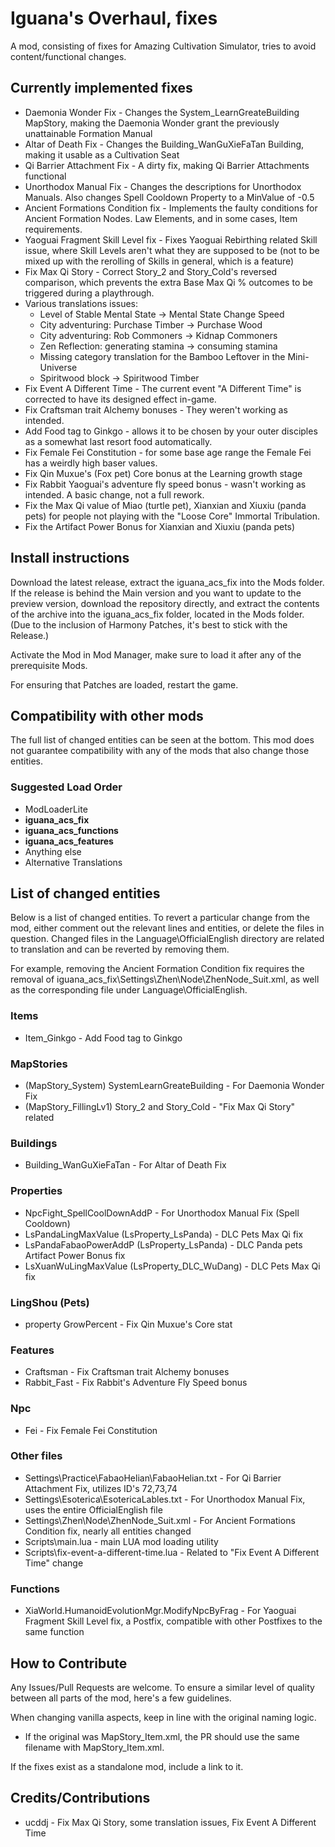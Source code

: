 # Iguana's Overhaul, fixes
A mod, consisting of fixes for Amazing Cultivation Simulator, tries to avoid content/functional changes.

## Currently implemented fixes

* Daemonia Wonder Fix - Changes the System_LearnGreateBuilding MapStory, making the Daemonia Wonder grant the previously unattainable Formation Manual
* Altar of Death Fix - Changes the Building_WanGuXieFaTan Building, making it usable as a Cultivation Seat
* Qi Barrier Attachment Fix - A dirty fix, making Qi Barrier Attachments functional
* Unorthodox Manual Fix - Changes the descriptions for Unorthodox Manuals. Also changes Spell Cooldown Property to a MinValue of -0.5
* Ancient Formations Condition fix - Implements the faulty conditions for Ancient Formation Nodes. Law Elements, and in some cases, Item requirements.
* Yaoguai Fragment Skill Level fix - Fixes Yaoguai Rebirthing related Skill issue, where Skill Levels aren't what they are supposed to be (not to be mixed up with the rerolling of Skills in general, which is a feature)
* Fix Max Qi Story - Correct Story_2 and Story_Cold's reversed comparison, which prevents the extra Base Max Qi % outcomes to be triggered during a playthrough.
* Various translations issues:
    * Level of Stable Mental State -> Mental State Change Speed
    * City adventuring: Purchase Timber -> Purchase Wood
    * City adventuring: Rob Commoners -> Kidnap Commoners
    * Zen Reflection: generating stamina -> consuming stamina
    * Missing category translation for the Bamboo Leftover in the Mini-Universe
    * Spiritwood block -> Spiritwood Timber
* Fix Event A Different Time - The current event "A Different Time" is corrected to have its designed effect in-game.
* Fix Craftsman trait Alchemy bonuses - They weren't working as intended.
* Add Food tag to Ginkgo - allows it to be chosen by your outer disciples as a somewhat last resort food automatically.
* Fix Female Fei Constitution - for some base age range the Female Fei has a weirdly high baser values.
* Fix Qin Muxue's (Fox pet) Core bonus at the Learning growth stage
* Fix Rabbit Yaoguai's adventure fly speed bonus - wasn't working as intended. A basic change, not a full rework.
* Fix the Max Qi value of Miao (turtle pet), Xianxian and Xiuxiu (panda pets) for people not playing with the "Loose Core" Immortal Tribulation.
* Fix the Artifact Power Bonus for  Xianxian and Xiuxiu (panda pets)

## Install instructions

Download the latest release, extract the iguana_acs_fix into the Mods folder. If the release is behind the Main version and you want to update to the preview version, download the repository directly, and extract the contents of the archive into the iguana_acs_fix folder, located in the Mods folder.
(Due to the inclusion of Harmony Patches, it's best to stick with the Release.)

Activate the Mod in Mod Manager, make sure to load it after any of the prerequisite Mods.

For ensuring that Patches are loaded, restart the game.

## Compatibility with other mods

The full list of changed entities can be seen at the bottom. This mod does not guarantee compatibility with any of the mods that also change those entities.

### Suggested Load Order

* ModLoaderLite
* **iguana_acs_fix**
* **iguana_acs_functions**
* **iguana_acs_features**
* Anything else
* Alternative Translations

## List of changed entities

Below is a list of changed entities. To revert a particular change from the mod, either comment out the relevant lines and entities, or delete the files in question. Changed files in the Language\OfficialEnglish directory are related to translation and can be reverted by removing them.

For example, removing the Ancient Formation Condition fix requires the removal of iguana_acs_fix\Settings\Zhen\Node\ZhenNode_Suit.xml, as well as the corresponding file under Language\OfficialEnglish.

### Items

* Item_Ginkgo - Add Food tag to Ginkgo

### MapStories

* (MapStory_System) SystemLearnGreateBuilding - For Daemonia Wonder Fix
* (MapStory_FillingLv1) Story_2 and Story_Cold - "Fix Max Qi Story" related

### Buildings

* Building_WanGuXieFaTan - For Altar of Death Fix

### Properties

* NpcFight_SpellCoolDownAddP - For Unorthodox Manual Fix (Spell Cooldown)
* LsPandaLingMaxValue (LsProperty_LsPanda) - DLC Pets Max Qi fix
* LsPandaFabaoPowerAddP (LsProperty_LsPanda) - DLC Panda pets Artifact Power Bonus fix
* LsXuanWuLingMaxValue (LsProperty_DLC_WuDang) - DLC Pets Max Qi fix

### LingShou (Pets)

* property GrowPercent - Fix Qin Muxue's Core stat

### Features

* Craftsman - Fix Craftsman trait Alchemy bonuses
* Rabbit_Fast - Fix Rabbit's Adventure Fly Speed bonus

### Npc

* Fei - Fix Female Fei Constitution

### Other files

* Settings\Practice\FabaoHelian\FabaoHelian.txt - For Qi Barrier Attachment Fix, utilizes ID's 72,73,74
* Settings\Esoterica\EsotericaLables.txt - For Unorthodox Manual Fix, uses the entire OfficialEnglish file
* Settings\Zhen\Node\ZhenNode_Suit.xml - For Ancient Formations Condition fix, nearly all entities changed
* Scripts\main.lua - main LUA mod loading utility
* Scripts\fix-event-a-different-time.lua - Related to "Fix Event A Different Time" change

### Functions

* XiaWorld.HumanoidEvolutionMgr.ModifyNpcByFrag - For Yaoguai Fragment Skill Level fix, a Postfix, compatible with other Postfixes to the same function

## How to Contribute

Any Issues/Pull Requests are welcome. To ensure a similar level of quality between all parts of the mod, here's a few guidelines.

When changing vanilla aspects, keep in line with the original naming logic.
* If the original was MapStory_Item.xml, the PR should use the same filename with MapStory_Item.xml.

If the fixes exist as a standalone mod, include a link to it.

## Credits/Contributions

* ucddj - Fix Max Qi Story, some translation issues, Fix Event A Different Time